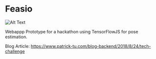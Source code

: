 # Feasio


![Alt Text](feasio-screenshot.gif)


Webappp Prototype for a hackathon using TensorFlowJS for pose estimation.

Blog Article: https://www.patrick-tu.com/blog-backend/2018/8/24/tech-challenge 